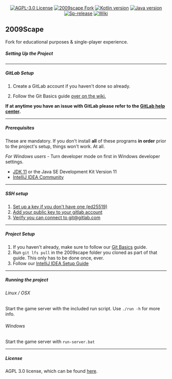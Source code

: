 <div style="text-align: center;">

[![AGPL-3.0 License][license-shield]][license-url]
[![2009scape Fork][fork-shield]][fork-url]
[![Kotlin version][kotlin-version]][kotlin-url]
[![Java version][java-version]][java-url]
[![Sp-release][sp-release]][sp-url]
[![Wiki][wiki-shield]][wiki-url]

</div>

## 2009Scape

Fork for educational purposes & single-player experience. 



##### Setting Up the Project

***

##### GitLab Setup

1. Create a GitLab account if you haven't done so already.

2. Follow the Git Basics guide [over on the wiki.](https://gitlab.com/rs-source/2009scape/-/wikis/home)

**If at anytime you have an issue with GitLab please refer to the [GitLab help center](https://gitlab.com/help).**

***

##### Prerequisites

These are mandatory. If you don't install **all** of these programs **in order** prior to
the project's setup, things won't work. At all.

*For Windows users* - Turn developer mode on first in Windows developer settings.

* [JDK 11](https://adoptium.net) or the Java SE Development Kit Version 11
* [IntelliJ IDEA Community](https://www.jetbrains.com/idea/download/)

***

##### SSH setup

1. [Set up a key if you don't have one (ed25519)](https://docs.gitlab.com/ee/user/ssh.html#generate-an-ssh-key-pair)
2. [Add your public key to your gitlab account](https://docs.gitlab.com/ee/user/ssh.html#add-an-ssh-key-to-your-gitlab-account)
3. [Verify you can connect to git@gitlab.com](https://docs.gitlab.com/ee/user/ssh.html#verify-that-you-can-connect)

***

##### Project Setup

1. If you haven't already, make sure to follow our [Git Basics](https://gitlab.com/2009scape/2009scape/-/wikis/git-basics) guide.
2. Run `git lfs pull` in the 2009scape folder you cloned as part of that guide. This only has to be done once, ever.
3. Follow our [IntelliJ IDEA Setup Guide](https://gitlab.com/2009scape/2009scape/-/wikis/Setup-for-IntelliJ-IDEA-IDE)

***

##### Running the project

###### Linux / OSX

Start the game server with the included run script. Use `./run -h` for more info.

###### Windows

Start the game server with `run-server.bat`

***

##### License

AGPL 3.0 license, which can be found [here](https://www.gnu.org/licenses/agpl-3.0.en.html).

[license-shield]: https://img.shields.io/badge/license-AGPL--3.0-informational
[license-url]: https://www.gnu.org/licenses/agpl-3.0.en.html

[fork-shield]: https://img.shields.io/badge/repository-fork-blue
[fork-url]: https://gitlab.com/2009scape/2009scape

[sp-release]: https://img.shields.io/badge/singleplayer-release-blue
[sp-url]: https://github.com/szumaster3/2009scape-game

[kotlin-version]: https://img.shields.io/badge/kotlin-1.8.20-blue.svg?logo=kotlin
[kotlin-url]: http://kotlinlang.org

[java-version]: https://img.shields.io/badge/java-11-blue.svg?logo=openjdk
[java-url]: https://adoptium.net/temurin/releases/?version=11

[wiki-shield]: https://img.shields.io/badge/wiki-guides-blue.svg?logo=wikipedia
[wiki-url]: https://gitlab.com/rs-source/2009scape/-/wikis/home
